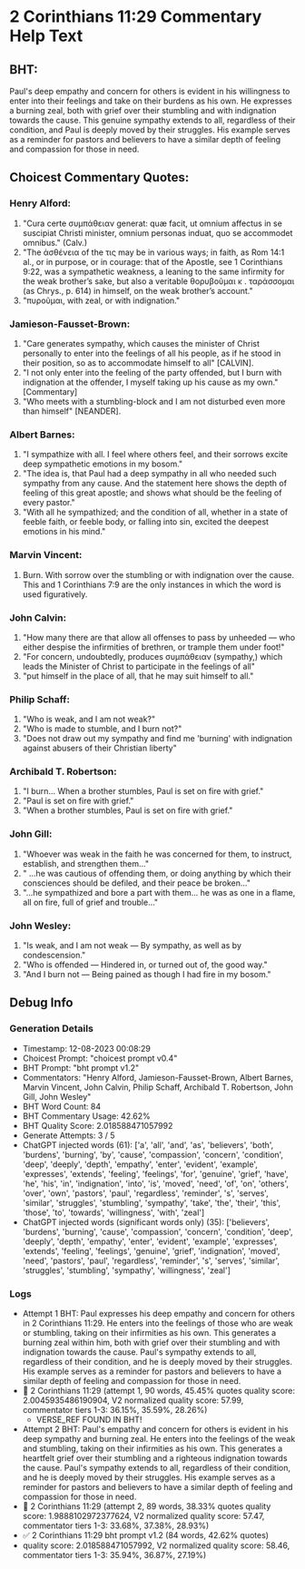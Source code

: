 # 2 Corinthians 11:29 Commentary Help Text

## BHT:
Paul's deep empathy and concern for others is evident in his willingness to enter into their feelings and take on their burdens as his own. He expresses a burning zeal, both with grief over their stumbling and with indignation towards the cause. This genuine sympathy extends to all, regardless of their condition, and Paul is deeply moved by their struggles. His example serves as a reminder for pastors and believers to have a similar depth of feeling and compassion for those in need.

## Choicest Commentary Quotes:
### Henry Alford:
1. "Cura certe συμπάθειαν generat: quæ facit, ut omnium affectus in se suscipiat Christi minister, omnium personas induat, quo se accommodet omnibus." (Calv.)
2. "The ἀσθένεια of the τις may be in various ways; in faith, as Rom 14:1 al., or in purpose, or in courage: that of the Apostle, see 1 Corinthians 9:22, was a sympathetic weakness, a leaning to the same infirmity for the weak brother’s sake, but also a veritable θορυβοῦμαι κ . ταράσσομαι (as Chrys., p. 614) in himself, on the weak brother’s account." 
3. "πυροῦμαι, with zeal, or with indignation."

### Jamieson-Fausset-Brown:
1. "Care generates sympathy, which causes the minister of Christ personally to enter into the feelings of all his people, as if he stood in their position, so as to accommodate himself to all" [CALVIN].
2. "I not only enter into the feeling of the party offended, but I burn with indignation at the offender, I myself taking up his cause as my own." [Commentary]
3. "Who meets with a stumbling-block and I am not disturbed even more than himself" [NEANDER].

### Albert Barnes:
1. "I sympathize with all. I feel where others feel, and their sorrows excite deep sympathetic emotions in my bosom."
2. "The idea is, that Paul had a deep sympathy in all who needed such sympathy from any cause. And the statement here shows the depth of feeling of this great apostle; and shows what should be the feeling of every pastor."
3. "With all he sympathized; and the condition of all, whether in a state of feeble faith, or feeble body, or falling into sin, excited the deepest emotions in his mind."

### Marvin Vincent:
1. Burn. With sorrow over the stumbling or with indignation over the cause. This and 1 Corinthians 7:9 are the only instances in which the word is used figuratively.


### John Calvin:
1. "How many there are that allow all offenses to pass by unheeded — who either despise the infirmities of brethren, or trample them under foot!"
2. "For concern, undoubtedly, produces συμπάθειαν (sympathy,) which leads the Minister of Christ to participate in the feelings of all"
3. "put himself in the place of all, that he may suit himself to all."

### Philip Schaff:
1. "Who is weak, and I am not weak?"
2. "Who is made to stumble, and I burn not?"
3. "Does not draw out my sympathy and find me 'burning' with indignation against abusers of their Christian liberty"

### Archibald T. Robertson:
1. "I burn... When a brother stumbles, Paul is set on fire with grief."
2. "Paul is set on fire with grief."
3. "When a brother stumbles, Paul is set on fire with grief."

### John Gill:
1. "Whoever was weak in the faith he was concerned for them, to instruct, establish, and strengthen them..."
2. " ...he was cautious of offending them, or doing anything by which their consciences should be defiled, and their peace be broken..."
3. "...he sympathized and bore a part with them... he was as one in a flame, all on fire, full of grief and trouble..."

### John Wesley:
1. "Is weak, and I am not weak — By sympathy, as well as by condescension."
2. "Who is offended — Hindered in, or turned out of, the good way."
3. "And I burn not — Being pained as though I had fire in my bosom."


## Debug Info
### Generation Details
- Timestamp: 12-08-2023 00:08:29
- Choicest Prompt: "choicest prompt v0.4"
- BHT Prompt: "bht prompt v1.2"
- Commentators: "Henry Alford, Jamieson-Fausset-Brown, Albert Barnes, Marvin Vincent, John Calvin, Philip Schaff, Archibald T. Robertson, John Gill, John Wesley"
- BHT Word Count: 84
- BHT Commentary Usage: 42.62%
- BHT Quality Score: 2.018588471057992
- Generate Attempts: 3 / 5
- ChatGPT injected words (61):
	['a', 'all', 'and', 'as', 'believers', 'both', 'burdens', 'burning', 'by', 'cause', 'compassion', 'concern', 'condition', 'deep', 'deeply', 'depth', 'empathy', 'enter', 'evident', 'example', 'expresses', 'extends', 'feeling', 'feelings', 'for', 'genuine', 'grief', 'have', 'he', 'his', 'in', 'indignation', 'into', 'is', 'moved', 'need', 'of', 'on', 'others', 'over', 'own', 'pastors', 'paul', 'regardless', 'reminder', 's', 'serves', 'similar', 'struggles', 'stumbling', 'sympathy', 'take', 'the', 'their', 'this', 'those', 'to', 'towards', 'willingness', 'with', 'zeal']
- ChatGPT injected words (significant words only) (35):
	['believers', 'burdens', 'burning', 'cause', 'compassion', 'concern', 'condition', 'deep', 'deeply', 'depth', 'empathy', 'enter', 'evident', 'example', 'expresses', 'extends', 'feeling', 'feelings', 'genuine', 'grief', 'indignation', 'moved', 'need', 'pastors', 'paul', 'regardless', 'reminder', 's', 'serves', 'similar', 'struggles', 'stumbling', 'sympathy', 'willingness', 'zeal']

### Logs
- Attempt 1 BHT: Paul expresses his deep empathy and concern for others in 2 Corinthians 11:29. He enters into the feelings of those who are weak or stumbling, taking on their infirmities as his own. This generates a burning zeal within him, both with grief over their stumbling and with indignation towards the cause. Paul's sympathy extends to all, regardless of their condition, and he is deeply moved by their struggles. His example serves as a reminder for pastors and believers to have a similar depth of feeling and compassion for those in need.
- 🔄 2 Corinthians 11:29 (attempt 1, 90 words, 45.45% quotes quality score: 2.0045935486190904, V2 normalized quality score: 57.99, commentator tiers 1-3: 36.15%, 35.59%, 28.26%) 
	- VERSE_REF FOUND IN BHT!
- Attempt 2 BHT: Paul's empathy and concern for others is evident in his deep sympathy and burning zeal. He enters into the feelings of the weak and stumbling, taking on their infirmities as his own. This generates a heartfelt grief over their stumbling and a righteous indignation towards the cause. Paul's sympathy extends to all, regardless of their condition, and he is deeply moved by their struggles. His example serves as a reminder for pastors and believers to have a similar depth of feeling and compassion for those in need.
- 🔄 2 Corinthians 11:29 (attempt 2, 89 words, 38.33% quotes quality score: 1.9888102972377624, V2 normalized quality score: 57.47, commentator tiers 1-3: 33.68%, 37.38%, 28.93%)
- ✅ 2 Corinthians 11:29 bht prompt v1.2 (84 words, 42.62% quotes)
- quality score: 2.018588471057992, V2 normalized quality score: 58.46, commentator tiers 1-3: 35.94%, 36.87%, 27.19%)